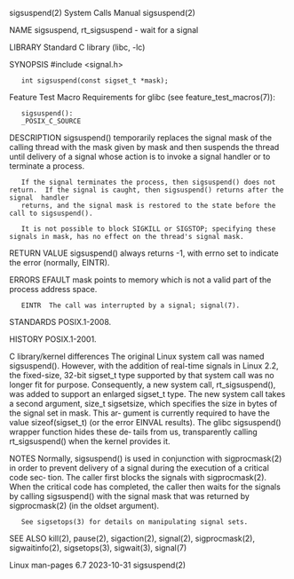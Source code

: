 sigsuspend(2)							      System Calls Manual							 sigsuspend(2)

NAME
       sigsuspend, rt_sigsuspend - wait for a signal

LIBRARY
       Standard C library (libc, -lc)

SYNOPSIS
       #include <signal.h>

       int sigsuspend(const sigset_t *mask);

   Feature Test Macro Requirements for glibc (see feature_test_macros(7)):

       sigsuspend():
	   _POSIX_C_SOURCE

DESCRIPTION
       sigsuspend()  temporarily  replaces  the signal mask of the calling thread with the mask given by mask and then suspends the thread until delivery of a
       signal whose action is to invoke a signal handler or to terminate a process.

       If the signal terminates the process, then sigsuspend() does not return.	 If the signal is caught, then sigsuspend() returns after the  signal  handler
       returns, and the signal mask is restored to the state before the call to sigsuspend().

       It is not possible to block SIGKILL or SIGSTOP; specifying these signals in mask, has no effect on the thread's signal mask.

RETURN VALUE
       sigsuspend() always returns -1, with errno set to indicate the error (normally, EINTR).

ERRORS
       EFAULT mask points to memory which is not a valid part of the process address space.

       EINTR  The call was interrupted by a signal; signal(7).

STANDARDS
       POSIX.1-2008.

HISTORY
       POSIX.1-2001.

   C library/kernel differences
       The  original  Linux system call was named sigsuspend().	 However, with the addition of real-time signals in Linux 2.2, the fixed-size, 32-bit sigset_t
       type supported by that system call was no longer fit for purpose.  Consequently, a new system call, rt_sigsuspend(), was added to support  an  enlarged
       sigset_t	 type.	The new system call takes a second argument, size_t sigsetsize, which specifies the size in bytes of the signal set in mask.  This ar‐
       gument is currently required to have the value sizeof(sigset_t) (or the error EINVAL results).  The glibc sigsuspend() wrapper function hides these de‐
       tails from us, transparently calling rt_sigsuspend() when the kernel provides it.

NOTES
       Normally, sigsuspend() is used in conjunction with sigprocmask(2) in order to prevent delivery of a signal during the execution of a critical code sec‐
       tion.  The caller first blocks the signals with sigprocmask(2).	When the critical code has completed, the caller then waits for the signals by calling
       sigsuspend() with the signal mask that was returned by sigprocmask(2) (in the oldset argument).

       See sigsetops(3) for details on manipulating signal sets.

SEE ALSO
       kill(2), pause(2), sigaction(2), signal(2), sigprocmask(2), sigwaitinfo(2), sigsetops(3), sigwait(3), signal(7)

Linux man-pages 6.7							  2023-10-31								 sigsuspend(2)
